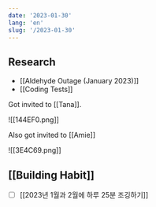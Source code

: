 ```yaml
---
date: '2023-01-30'
lang: 'en'
slug: '/2023-01-30'
---
```


## Research

- [[Aldehyde Outage (January 2023)]]
- [[Coding Tests]]

Got invited to [[Tana]].

![[144EF0.png]]

Also got invited to [[Amie]]

![[3E4C69.png]]

## [[Building Habit]]

- [ ] [[2023년 1월과 2월에 하루 25분 조깅하기]]
